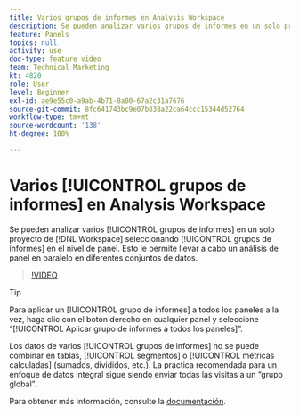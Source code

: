 ```yaml
---
title: Varios grupos de informes en Analysis Workspace
description: Se pueden analizar varios grupos de informes en un solo proyecto del espacio de trabajo seleccionando grupos en el nivel de panel. Esto le permite llevar a cabo un análisis de panel en paralelo en diferentes conjuntos de datos.
feature: Panels
topics: null
activity: use
doc-type: feature video
team: Technical Marketing
kt: 4820
role: User
level: Beginner
exl-id: ae9e55c0-a9ab-4b71-8a00-67a2c31a7676
source-git-commit: 8fc641743bc9e07b838a22ca64ccc15344d52764
workflow-type: tm+mt
source-wordcount: '138'
ht-degree: 100%

---
```


# Varios [!UICONTROL grupos de informes] en Analysis Workspace

Se pueden analizar varios [!UICONTROL grupos de informes] en un solo proyecto de [!DNL Workspace] seleccionando [!UICONTROL grupos de informes] en el nivel de panel. Esto le permite llevar a cabo un análisis de panel en paralelo en diferentes conjuntos de datos.

>[!VIDEO](https://video.tv.adobe.com/v/32843/?quality=12&learn=on)

>[!TIP]
>
> Para aplicar un [!UICONTROL grupo de informes] a todos los paneles a la vez, haga clic con el botón derecho en cualquier panel y seleccione “[!UICONTROL Aplicar grupo de informes a todos los paneles]”.

Los datos de varios [!UICONTROL grupos de informes] no se puede combinar en tablas, [!UICONTROL segmentos] o [!UICONTROL métricas calculadas] (sumados, divididos, etc.). La práctica recomendada para un enfoque de datos integral sigue siendo enviar todas las visitas a un “grupo global”.

Para obtener más información, consulte la [documentación](https://experienceleague.adobe.com/docs/analytics/analyze/analysis-workspace/build-workspace-project/multiple-report-suites.html?lang=es).
